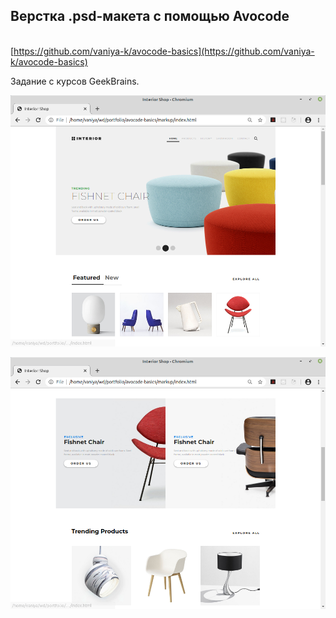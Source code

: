 ## Верстка .psd-макета с помощью Avocode 
\
[https://github.com/vaniya-k/avocode-basics](https://github.com/vaniya-k/avocode-basics)

Задание с курсов GeekBrains.

![01](01.png)

![02](02.png)
